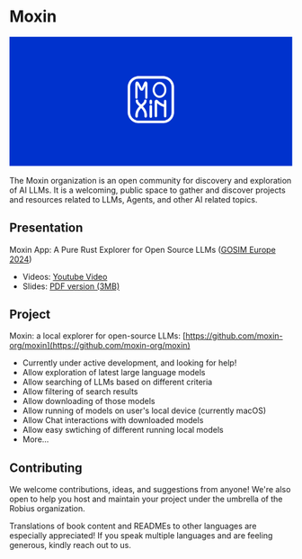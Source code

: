 # Moxin

<img src="profile/images/moxin-banner-blue.jpg" alt="Moxin Banner" />

The Moxin organization is an open community for discovery and exploration of AI LLMs. It is a welcoming, public space to gather and discover projects and resources related to LLMs, Agents, and other AI related topics.

## Presentation

Moxin App: A Pure Rust Explorer for Open Source LLMs ([GOSIM Europe 2024](https://europe2024.gosim.org/schedule#ai))

* Videos: [Youtube Video](https://www.youtube.com/watch?v=pwbL7IERPz4)
* Slides:
    [PDF version (3MB)](https://github.com/gosimfoundation/europe2024/blob/main/presentations/ai-agents/Jorge_Bejar-GOSIM%202024-Moxin.pdf)

## Project

Moxin: a local explorer for open-source LLMs:
[https://github.com/moxin-org/moxin](https://github.com/moxin-org/moxin)

* Currently under active development, and looking for help!
* Allow exploration of latest large language models
* Allow searching of LLMs based on different criteria
* Allow filtering of search results
* Allow downloading of those models
* Allow running of models on user's local device (currently macOS)
* Allow Chat interactions with downloaded models
* Allow easy swtiching of different running local models
* More...

## Contributing

We welcome contributions, ideas, and suggestions from anyone! We're also open to help you host and maintain your project under the umbrella of the Robius organization.

Translations of book content and READMEs to other languages are especially appreciated! If you speak multiple languages and are feeling generous, kindly reach out to us.
